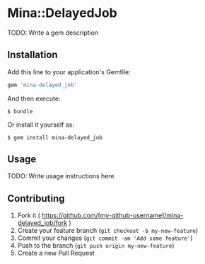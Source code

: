 # Mina::DelayedJob

TODO: Write a gem description

## Installation

Add this line to your application's Gemfile:

```ruby
gem 'mina-delayed_job'
```

And then execute:

    $ bundle

Or install it yourself as:

    $ gem install mina-delayed_job

## Usage

TODO: Write usage instructions here

## Contributing

1. Fork it ( https://github.com/[my-github-username]/mina-delayed_job/fork )
2. Create your feature branch (`git checkout -b my-new-feature`)
3. Commit your changes (`git commit -am 'Add some feature'`)
4. Push to the branch (`git push origin my-new-feature`)
5. Create a new Pull Request
